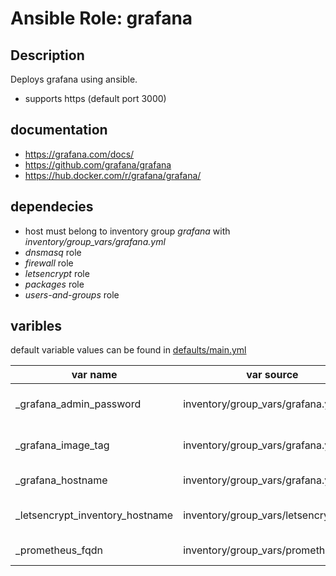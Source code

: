 
# Ansible Role: grafana

## Description

Deploys grafana using ansible.

* supports https (default port 3000)

## documentation

* https://grafana.com/docs/
* https://github.com/grafana/grafana
* https://hub.docker.com/r/grafana/grafana/


## dependecies

* host must belong to inventory group *grafana* with *inventory/group_vars/grafana.yml*
* *dnsmasq* role
* *firewall* role
* *letsencrypt* role
* *packages* role
* *users-and-groups* role

## varibles

default variable values can be found in [defaults/main.yml](defaults/main.yml)

| var name                        | var source                           | description                              |
|---------------------------------|--------------------------------------|------------------------------------------|
| _grafana_admin_password         | inventory/group_vars/grafana.yml     | encrypted grafana password               |
| _grafana_image_tag              | inventory/group_vars/grafana.yml     | docker image tag grafana:grafana:<tag>   |
| _grafana_hostname               | inventory/group_vars/grafana.yml     | grafana hostname                         |
| _letsencrypt_inventory_hostname | inventory/group_vars/letsencrypt.yml | Letsencrypt inventory hostname           |
| _prometheus_fqdn                | inventory/group_vars/prometheus.yml  | prometheus hostname                      |

